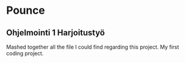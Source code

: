 # Pounce
Ohjelmointi 1 Harjoitustyö
--------------------------
Mashed together all the file I could find regarding this project. My first coding project.